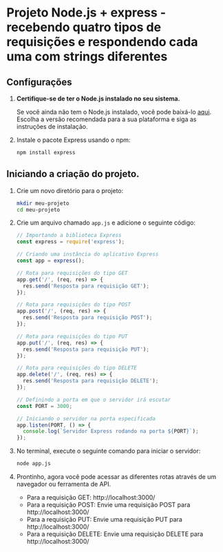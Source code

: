 # Projeto Node.js + express -  recebendo quatro tipos de requisições e respondendo cada uma com strings diferentes 

## Configurações

1. **Certifique-se de ter o Node.js instalado no seu sistema.**

   Se você ainda não tem o Node.js instalado, você pode baixá-lo [aqui](https://nodejs.org/). Escolha a versão recomendada para a sua plataforma e siga as instruções de instalação.

2. Instale o pacote Express usando o npm:

    ```bash
    npm install express
    ```

## Iniciando a criação do projeto.


1. Crie um novo diretório para o projeto:

    ```bash
    mkdir meu-projeto
    cd meu-projeto
    ```

2. Crie um arquivo chamado `app.js` e adicione o seguinte código:

    ```javascript
    // Importando a biblioteca Express
    const express = require('express');
    
    // Criando uma instância do aplicativo Express
    const app = express();
    
    // Rota para requisições do tipo GET
    app.get('/', (req, res) => {
      res.send('Resposta para requisição GET');
    });
    
    // Rota para requisições do tipo POST
    app.post('/', (req, res) => {
      res.send('Resposta para requisição POST');
    });
    
    // Rota para requisições do tipo PUT
    app.put('/', (req, res) => {
      res.send('Resposta para requisição PUT');
    });
    
    // Rota para requisições do tipo DELETE
    app.delete('/', (req, res) => {
      res.send('Resposta para requisição DELETE');
    });
    
    // Definindo a porta em que o servidor irá escutar
    const PORT = 3000;
    
    // Iniciando o servidor na porta especificada
    app.listen(PORT, () => {
      console.log(`Servidor Express rodando na porta ${PORT}`);
    });

    ```

3. No terminal, execute o seguinte comando para iniciar o servidor:

    ```bash
    node app.js
    ```

4. Prontinho, agora você pode acessar as diferentes rotas através de um navegador ou ferramenta de API.

   - Para a requisição GET: http://localhost:3000/
   - Para a requisição POST: Envie uma requisição POST para http://localhost:3000/
   - Para a requisição PUT: Envie uma requisição PUT para http://localhost:3000/
   - Para a requisição DELETE: Envie uma requisição DELETE para http://localhost:3000/
